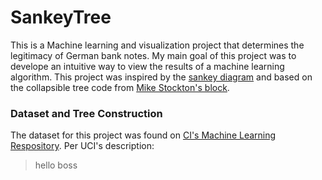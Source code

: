 # SankeyTree

This is a Machine learning and visualization project that determines the legitimacy of German bank notes. My main goal of this project was to develope an intuitive way to view the results of a machine learning algorithm. This project was inspired by the [sankey diagram](http://blockbuilder.org/mbostock/ca9a0bb7ba204d12974bca90acc507c0) and based on the collapsible tree code from [Mike Stockton's block](https://bl.ocks.org/mbostock/4339083). 

### Dataset and Tree Construction

The dataset for this project was found on [CI's Machine Learning Respository](https://archive.ics.uci.edu/ml/datasets/banknote+authentication). Per UCI's description:

> hello boss







